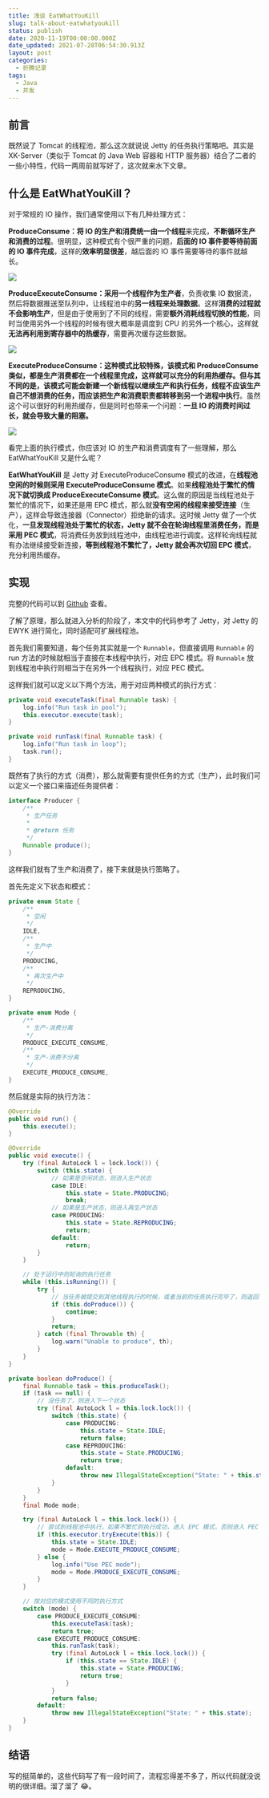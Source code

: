 ```yaml
---
title: 浅谈 EatWhatYouKill
slug: talk-about-eatwhatyoukill
status: publish
date: 2020-11-19T00:00:00.000Z
date_updated: 2021-07-28T06:54:30.913Z
layout: post
categories:
  - 折腾记录
tags:
  - Java
  - 并发
---
```


## 前言

既然说了 Tomcat 的线程池，那么这次就说说 Jetty 的任务执行策略吧。其实是 XK-Server（类似于 Tomcat 的 Java Web 容器和 HTTP 服务器）结合了二者的一些小特性，代码一两周前就写好了，这次就来水下文章。

## 什么是 EatWhatYouKill？

对于常规的 IO 操作，我们通常使用以下有几种处理方式：

**ProduceConsume：**将 IO 的生产和消费统一由**一个线程**来完成，**不断循环生产和消费的过程**。很明显，这种模式有个很严重的问题，**后面的 IO 事件要等待前面的 IO 事件完成**，这样的**效率明显很差**，越后面的 IO 事件需要等待的事件就越长。

![](3301a38c-976c-446c-8b89-703b76c54823.jpg)

**ProduceExecuteConsume：**采用**一个线程作为生产者**，负责收集 IO 数据流，然后将数据推送至队列中，让线程池中的**另一线程来处理数据**。这样**消费的过程就不会影响生产**，但是由于使用到了不同的线程，需要**额外消耗线程切换的性能**，同时当使用另外一个线程的时候有很大概率是调度到 CPU 的另外一个核心，这样就**无法再利用到寄存器中的热缓存**，需要再次缓存这些数据。

![](58136bf9-65ee-4ec5-b565-0dcea4315f6a.jpg)

**ExecuteProduceConsume：**这种模式比较特殊，该模式和 ProduceConsume 类似，**都是生产消费都在一个线程里完成**，这样就可以充分的利用热缓存。但与其不同的是，**该模式可能会新建一个新线程以继续生产和执行任务**，**线程不应该生产自己不想消费的任务**，而应该**把生产和消费职责都转移到另一个进程中执行**。虽然这个可以很好的利用热缓存，但是同时也带来一个问题：**一旦 IO 的消费时间过长，就会导致大量的阻塞。**

![](b7666f9c-9a11-4ae8-8718-d5d1e7f8239d.jpg)

看完上面的执行模式，你应该对 IO 的生产和消费调度有了一些理解，那么 EatWhatYouKill 又是什么呢？

**EatWhatYouKill** 是 Jetty 对 ExecuteProduceConsume 模式的改进，在**线程池空闲的时候则采用 ExecuteProduceConsume 模式**。如果**线程池处于繁忙的情况下就切换成 ProduceExecuteConsume 模式**。这么做的原因是当线程池处于繁忙的情况下，如果还是用 EPC 模式，那么就**没有空闲的线程来接受连接**（生产），这样会导致连接器（Connector）拒绝新的请求。这时候 Jetty 做了一个优化，**一旦发现线程池处于繁忙的状态，Jetty 就不会在轮询线程里消费任务，而是采用 PEC 模式**，将消费任务放到线程池中，由线程池进行调度。这样轮询线程就有办法继续接受新连接，**等到线程池不繁忙了，Jetty 就会再次切回 EPC 模式**，充分利用热缓存。

## 实现

完整的代码可以到 [Github](https://github.com/syfxlin/code/tree/master/100-days-of-code/java/src/main/java/me/ixk/days/day2) 查看。

了解了原理，那么就进入分析的阶段了，本文中的代码参考了 Jetty，对 Jetty 的 EWYK 进行简化，同时适配可扩展线程池。

首先我们需要知道，每个任务其实就是一个 `Runnable`，但直接调用 `Runnable` 的 run 方法的时候就相当于直接在本线程中执行，对应 EPC 模式。将 `Runnable` 放到线程池中执行则相当于在另外一个线程执行，对应 PEC 模式。

这样我们就可以定义以下两个方法，用于对应两种模式的执行方式：

```java
private void executeTask(final Runnable task) {
    log.info("Run task in pool");
    this.executor.execute(task);
}

private void runTask(final Runnable task) {
    log.info("Run task in loop");
    task.run();
}
```

既然有了执行的方式（消费），那么就需要有提供任务的方式（生产），此时我们可以定义一个接口来描述任务提供者：

```java
interface Producer {
    /**
     * 生产任务
     *
     * @return 任务
     */
    Runnable produce();
}
```

这样我们就有了生产和消费了，接下来就是执行策略了。

首先先定义下状态和模式：

```java
private enum State {
    /**
     * 空闲
     */
    IDLE,
    /**
     * 生产中
     */
    PRODUCING,
    /**
     * 再次生产中
     */
    REPRODUCING,
}

private enum Mode {
    /**
     * 生产-消费分离
     */
    PRODUCE_EXECUTE_CONSUME,
    /**
     * 生产-消费不分离
     */
    EXECUTE_PRODUCE_CONSUME,
}
```

然后就是实际的执行方法：

```java
@Override
public void run() {
    this.execute();
}

@Override
public void execute() {
    try (final AutoLock l = lock.lock()) {
        switch (this.state) {
            // 如果是空闲状态，则进入生产状态
            case IDLE:
                this.state = State.PRODUCING;
                break;
            // 如果是生产状态，则进入再生产状态
            case PRODUCING:
                this.state = State.REPRODUCING;
                return;
            default:
                return;
        }
    }

    // 处于运行中则轮询的执行任务
    while (this.isRunning()) {
        try {
            // 当任务被提交到其他线程执行的时候，或者当前的任务执行完毕了，则返回 true，继续执行下一个任务
            if (this.doProduce()) {
                continue;
            }
            return;
        } catch (final Throwable th) {
            log.warn("Unable to produce", th);
        }
    }
}

private boolean doProduce() {
    final Runnable task = this.produceTask();
    if (task == null) {
        // 没任务了，则进入下一个状态
        try (final AutoLock l = this.lock.lock()) {
            switch (this.state) {
                case PRODUCING:
                    this.state = State.IDLE;
                    return false;
                case REPRODUCING:
                    this.state = State.PRODUCING;
                    return true;
                default:
                    throw new IllegalStateException("State: " + this.state);
            }
        }
    }
    final Mode mode;

    try (final AutoLock l = this.lock.lock()) {
        // 尝试到线程池中执行，如果不繁忙则执行成功，进入 EPC 模式，否则进入 PEC 模式
        if (this.executor.tryExecute(this)) {
            this.state = State.IDLE;
            mode = Mode.EXECUTE_PRODUCE_CONSUME;
        } else {
            log.info("Use PEC mode");
            mode = Mode.PRODUCE_EXECUTE_CONSUME;
        }
    }

    // 按对应的模式使用不同的执行方式
    switch (mode) {
        case PRODUCE_EXECUTE_CONSUME:
            this.executeTask(task);
            return true;
        case EXECUTE_PRODUCE_CONSUME:
            this.runTask(task);
            try (final AutoLock l = this.lock.lock()) {
                if (this.state == State.IDLE) {
                    this.state = State.PRODUCING;
                    return true;
                }
            }
            return false;
        default:
            throw new IllegalStateException("State: " + this.state);
    }
}
```

## 结语

写的挺简单的，这些代码写了有一段时间了，流程忘得差不多了，所以代码就没说明的很详细。溜了溜了 😂。
